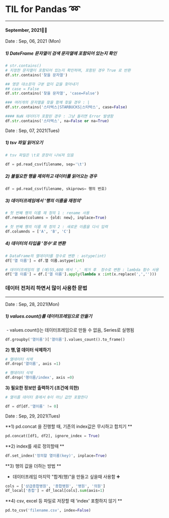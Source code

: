 # TIL for Pandas ➿

___

#### September, 2021🍂🍁



Date : Sep, 06, 2021 (Mon)

##### 1) DateFrame 문자열이 검색 문자열에 포함되어 있는지 확인 

```python
# str.contains()
# 지정한 문자열이 포함되어 있는지 확인하며, 포함된 경우 True 로 반환 
df.str.contains('찾을 문자열')

## 영문 대소문자 구분 없이 값을 찾아내기
## case = False 
df.str.contains('찾을 문자열', 'case=False')

### 여러개의 문자열을 찾을 함께 찾을 경우 : |
df.str.contains('스타벅스|STARBUCKS|스타박스', case=False)

#### NaN 데이터가 포함된 경우 : 그냥 돌리면 Error 발생함 
df.str.contains('스타벅스', na=False or na=True)
```



Date :  Sep, 07, 2021(Tues)

##### 1) tsv 파일 읽어오기

```python
# tsv 파일은 \t로 문장이 나눠져 있음

df = pd.read_csv(filename, sep='\t')
```



##### 2) 불필요한 행을 제외하고 데이터를 읽어오는 경우

```python
df = pd.read_csv(filename, skiprows= 행의 번호)
```



##### 3) 데이터프레임에서 '행의 이름을 재정의'

```python
# 첫 번째 행의 이름 재 정의 1 : rename 사용 
df.rename(columns = {old: new}, inplace=True)

# 첫 번째 행의 이름 재 정의 2 : 새로운 이름을 다시 입력 
df.columnds = ['A', 'B', 'C']
```



##### 4) 데이터의 타입을 '정수'로 변환 

```python
# DataFrame의 열데이터를 정수로 변환 : astype(int)
df['열 이름'] = df.열 이름.astype(int)

# 데이터프레임의 열 (예)55,600 에서 ',' 제거 후  정수로 변환 : lambda 함수 사용 
df['열 이름'] = df.['열 이름'].apply(lambda x :int(x.replace(',','')))
```



### 데이터 전처리 하면서 많이 사용한 문법 

___

Date :  Sep, 28, 2021(Mon)

##### 1) values.count()를 데이터프레임으로 만들기

​	- values.count()는 데이터프레임으로 만들 수 없음, Series로 실행됨 

```python
df.groupby('열이름')['열이름'].values_count().to_frame()
```



**2) 행,열 데이터 삭제하기**

```python
# 열데이터 삭제 
df.drop('열이름', axis =1)

# 행데이터 삭제 
df.drop('행이름/index', axis =0)
```



**3) 필요한 정보만 출력하기 (조건에 의한)**

```python
# 열이름 데이터 중에서 0이 아닌 값만 포함한다 

df = df[df.'열이름' != 0]
```



Date : Sep, 29, 2021(Tues)

**1) pd.concat 을 진행할 때, 기존의 index값은 무시하고 합치기 ** 

```python
pd.concat([df1, df2], ignore_index = True)
```



**2) index를 새로 정의할때 ** 

```python
df.set_index('정의할 열이름(key)', inplace=True)
```



**3) 행의 값을 더하는 방법 ** 

- 데이터프레임 마지막 "합계(행)"을 만들고 싶을때 사용함 ➕

```python
cols = ['상급종합병원', '종합병원', '병원', '의원']
df_local['총합'] = df_local[cols].sum(axis=1)
```



**4) csv, excel 등 파일로 저장할 때 'index' 포함하지 않기 **

```python
pd.to_csv('filename.csv', index=False)
```

